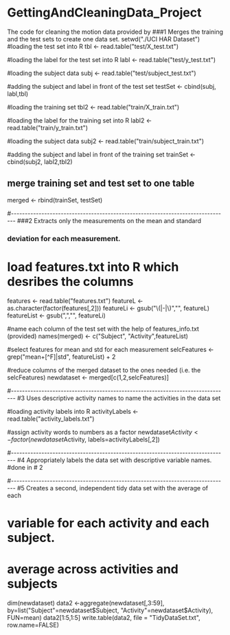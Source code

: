 GettingAndCleaningData_Project
==============================
The code for cleaning the motion data provided by 
###1 Merges the training and the test sets to create one data set.
setwd("./UCI HAR Dataset")
#loading the test set into R
tbl <- read.table("test/X_test.txt")

#loading the label for the test set into R
labl <- read.table("test/y_test.txt")

#loading the subject data
subj <- read.table("test/subject_test.txt")

#adding the subject and label in front of the test set
testSet <- cbind(subj, labl,tbl)

#loading the training set
tbl2 <- read.table("train/X_train.txt")

#loading the label for the training set into R
labl2 <- read.table("train/y_train.txt")

#loading the subject data
subj2 <- read.table("train/subject_train.txt")

#adding the subject and label in front of the training set
trainSet <- cbind(subj2, labl2,tbl2)


## merge training set and test set to one table
merged <- rbind(trainSet, testSet)

#-------------------------------------------------------------------------------
###2 Extracts only the measurements on the mean and standard
###   deviation for each measurement. 

# load features.txt into R which desribes the columns
features <- read.table("features.txt")
featureL <- as.character(factor(features[,2]))
featureLi <- gsub("\\(|-|\\)","", featureL)
featureList <- gsub(",","", featureLi)

#name each column of the test set with the help of features_info.txt (provided)
names(merged) <- c("Subject", "Activity",featureList)

#select features for mean and std for each measurement
selcFeatures <- grep("mean+[^F]|std", featureList) + 2

#reduce columns of the merged dataset to the ones needed (i.e. the selcFeatures)
newdataset <- merged[c(1,2,selcFeatures)]


#-------------------------------------------------------------------------------
#3 Uses descriptive activity names to name the activities in the data set

#loading activity labels into R
activityLabels <- read.table("activity_labels.txt")

#assign activity words to numbers as a factor
newdataset$Activity <- factor(newdataset$Activity, labels=activityLabels[,2])


#-------------------------------------------------------------------------------
#4 Appropriately labels the data set with descriptive variable names. 
#done in # 2


#-------------------------------------------------------------------------------
#5 Creates a second, independent tidy data set with the average of each
#   variable for each activity and each subject.

# average across activities and subjects
dim(newdataset)
data2 <-aggregate(newdataset[,3:59], by=list("Subject"=newdataset$Subject, "Activity"=newdataset$Activity), FUN=mean)
data2[1:5,1:5]
write.table(data2, file = "TidyDataSet.txt", row.name=FALSE)
